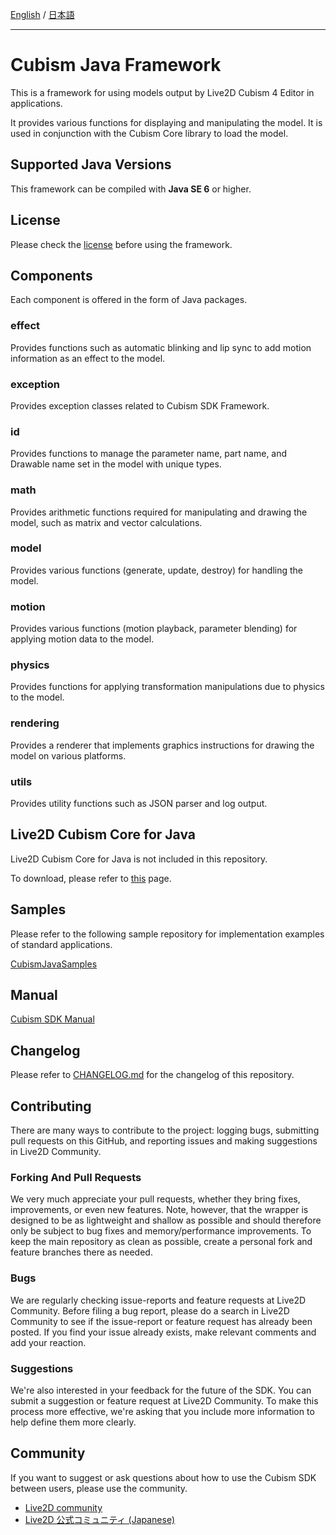 [English](README.md) / [日本語](README.ja.md)

---

# Cubism Java Framework

This is a framework for using models output by Live2D Cubism 4 Editor in applications.

It provides various functions for displaying and manipulating the model. It is used in conjunction with the Cubism Core library to load the model.

## Supported Java Versions

This framework can be compiled with **Java SE 6** or higher.

## License

Please check the [license](LICENSE.md) before using the framework.

## Components

Each component is offered in the form of Java packages.

### effect

Provides functions such as automatic blinking and lip sync to add motion information as an effect to the model.

### exception

Provides exception classes related to Cubism SDK Framework.

### id

Provides functions to manage the parameter name, part name, and Drawable name set in the model with unique types.

### math

Provides arithmetic functions required for manipulating and drawing the model, such as matrix and vector calculations.

### model

Provides various functions (generate, update, destroy) for handling the model.

### motion

Provides various functions (motion playback, parameter blending) for applying motion data to the model.

### physics

Provides functions for applying transformation manipulations due to physics to the model.

### rendering

Provides a renderer that implements graphics instructions for drawing the model on various platforms.

### utils

Provides utility functions such as JSON parser and log output.

## Live2D Cubism Core for Java

Live2D Cubism Core for Java is not included in this repository.

To download, please refer to [this](https://www.live2d.com/download/cubism-sdk/download-java/) page.

## Samples

Please refer to the following sample repository for implementation examples of standard applications.

[CubismJavaSamples](https://github.com/Live2D/CubismJavaSamples)

## Manual

[Cubism SDK Manual](https://docs.live2d.com/cubism-sdk-manual/top/)

## Changelog

Please refer to [CHANGELOG.md](CHANGELOG.md) for the changelog of this repository.

## Contributing

There are many ways to contribute to the project: logging bugs, submitting pull requests on this GitHub, and reporting issues and making suggestions in Live2D Community.

### Forking And Pull Requests

We very much appreciate your pull requests, whether they bring fixes, improvements, or even new features. Note, however, that the wrapper is designed to be as lightweight and shallow as possible and should therefore only be subject to bug fixes and memory/performance improvements. To keep the main repository as clean as possible, create a personal fork and feature branches there as needed.

### Bugs

We are regularly checking issue-reports and feature requests at Live2D Community. Before filing a bug report, please do a search in Live2D Community to see if the issue-report or feature request has already been posted. If you find your issue already exists, make relevant comments and add your reaction.

### Suggestions

We're also interested in your feedback for the future of the SDK. You can submit a suggestion or feature request at Live2D Community. To make this process more effective, we're asking that you include more information to help define them more clearly.

## Community

If you want to suggest or ask questions about how to use the Cubism SDK between users, please use the community.

- [Live2D community](https://community.live2d.com/)
- [Live2D 公式コミュニティ (Japanese)](https://creatorsforum.live2d.com/)
